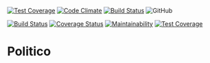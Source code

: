 [![Test Coverage](https://api.codeclimate.com/v1/badges/a99a88d28ad37a79dbf6/test_coverage)](https://codeclimate.com/github/codeclimate/codeclimate/test_coverage)
[![Code Climate](https://codeclimate.com/github/cloudfoundry/membrane.png)](https://codeclimate.com/github/cloudfoundry/membrane)
[![Build Status](https://travis-ci.org/cloudfoundry/membrane.png)](https://travis-ci.org/cloudfoundry/membrane)
![GitHub](https://img.shields.io/github/license/mashape/apistatus.svg)

[![Build Status](https://travis-ci.org/geekdanitek/andela_fellowship_cycle_40.svg?branch=develop)](https://travis-ci.org/geekdanitek/andela_fellowship_cycle_40) [![Coverage Status](https://coveralls.io/repos/github/geekdanitek/andela_fellowship_cycle_40/badge.svg?branch=feature-create-meetup-record-api)](https://coveralls.io/github/geekdanitek/andela_fellowship_cycle_40?branch=feature-create-meetup-record-api) [![Maintainability](https://api.codeclimate.com/v1/badges/b1161b997b36d04b615c/maintainability)](https://codeclimate.com/github/geekdanitek/andela_fellowship_cycle_40/maintainability) [![Test Coverage](https://api.codeclimate.com/v1/badges/b1161b997b36d04b615c/test_coverage)](https://codeclimate.com/github/geekdanitek/andela_fellowship_cycle_40/test_coverage)
# Politico
